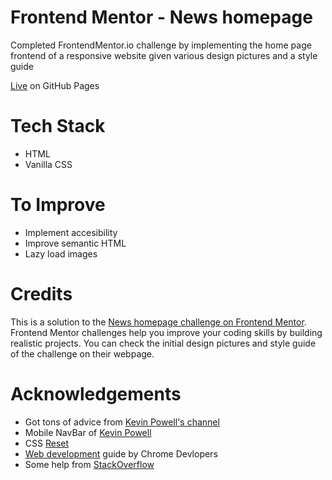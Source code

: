 # Frontend Mentor - News homepage

Completed FrontendMentor.io challenge by implementing the home page frontend of a responsive website given various design pictures and a style guide

[Live](https://pedroalonsoms.github.io/news-homepage/) on GitHub Pages

# Tech Stack

- HTML
- Vanilla CSS

# To Improve

- Implement accesibility
- Improve semantic HTML
- Lazy load images

# Credits

This is a solution to the [News homepage challenge on Frontend Mentor](https://www.frontendmentor.io/challenges/news-homepage-H6SWTa1MFl). Frontend Mentor challenges help you improve your coding skills by building realistic projects. You can check the initial design pictures and style guide of the challenge on their webpage.

# Acknowledgements

- Got tons of advice from [Kevin Powell's channel](https://www.youtube.com/@KevinPowell)
- Mobile NavBar of [Kevin Powell](https://www.youtube.com/watch?v=HbBMp6yUXO0)
- CSS [Reset](https://www.joshwcomeau.com/css/custom-css-reset/)
- [Web development](https://web.dev/) guide by Chrome Devlopers
- Some help from [StackOverflow](https://stackoverflow.com/)
